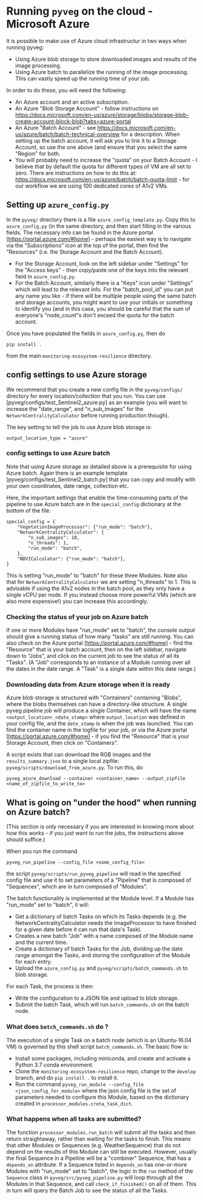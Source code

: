 # Running `pyveg` on the cloud - Microsoft Azure

It is possible to make use of Azure cloud infrastructur in two ways when running pyveg:
* Using Azure blob storage to store downloaded images and results of the image processing.
* Using Azure batch to parallelize the running of the image processing.  This can vastly speed up the running time of your job.

In order to do these, you will need the following:
* An Azure account and an active subscription.
* An Azure "Blob Storage Account" - follow instructions on https://docs.microsoft.com/en-us/azure/storage/blobs/storage-blob-create-account-block-blob?tabs=azure-portal
* An Azure "Batch Account" - see https://docs.microsoft.com/en-us/azure/batch/batch-technical-overview for a description.  When setting up the batch account, it will ask you to link it to a Storage Account, so use the one above (and ensure that you select the same "Region" for both.
* You will probably need to increase the "quota" on your Batch Account - I believe that by default the quota for different types of VM are all set to zero.  There are instructions on how to do this at: https://docs.microsoft.com/en-us/azure/batch/batch-quota-limit - for our workflow we are using 100 dedicated cores of A1v2 VMs.

## Setting up `azure_config.py`

In the `pyveg/` directory there is a file `azure_config_template.py`.  Copy this to `azure_config.py` (in the same directory, and then start filling in the various fields.  The necessary info can be found in the Azure portal [https://portal.azure.com/#home] - perhaps the easiest way is to navigate via the "Subscriptions" icon at the top of the portal, then find the "Resources" (i.e. the Storage Account and the Batch Account).
* For the Storage Account, look on the left sidebar under "Settings" for the "Access keys" - then copy/paste one of the keys into the relevant field in `azure_config.py`.
* For the Batch Account, similarly there is a "Keys" icon under "Settings" which will lead to the relevant info.
For the "batch_pool_id" you can put any name you like - if there will be multiple people using the same batch and storage accounts, you might want to use your initials or something to identify you (and in this case, you should be careful that the sum of everyone's "node_count"s don't exceed the quota for the batch account.

Once you have populated the fields in `azure_config.py`, then do
```
pip install .
```
from the main `monitoring-ecosystem-resilience` directory.

## config settings to use Azure storage

We recommend that you create a new config file in the `pyveg/configs/` directory for every location/collection that you run.  You can use [pyveg/configs/test_Sentinel2_azure.py] as an example (you will want to increase the "date_range", and "n_sub_images" for the `NetworkCentralityCalculator` before running production though).

The key setting to tell the job to use Azure blob storage is:
```
output_location_type = "azure"
```

### config settings to use Azure batch

Note that using Azure storage as detailed above is a prerequisite for using Azure batch.
Again there is an example template [pyveg/configs/test_Sentinel2_batch.py] that you can copy and modify with your own coordinates, date range, collection etc.

Here, the important settings that enable the time-consuming parts of the pipeline to use Azure batch are in the `special_config` dictionary at the bottom of the file:
```
special_config = {
    "VegetationImageProcessor": {"run_mode": "batch"},
    "NetworkCentralityCalculator": {
        "n_sub_images": 10,
        "n_threads": 1,
        "run_mode": "batch",
    },
    "NDVICalculator": {"run_mode": "batch"},
}
```
This is setting "run_mode" to "batch" for these three Modules.  Note also that for `NetworkCentralityCalculator` we are setting "n_threads" to 1.  This is advisable if using the A1v2 nodes in the batch pool, as they only have a single vCPU per node.   If you instead choose more powerful VMs (which are also more expensive!) you can increase this accordingly.


### Checking the status of your job on Azure batch

If one or more Modules have "run_mode" set to "batch", the console output should give a running status of how many "tasks" are still running.  You can also check on the Azure portal [https://portal.azure.com/#home] - find the "Resource" that is your batch account, then on the left sidebar, navigate down to "Jobs", and click on the current job to see the status of all its "Tasks".  (A "Job" corresponds to an instance of a Module running over all the dates in the date range.  A "Task" is a single date within this date range.)

### Downloading data from Azure storage when it is ready

Azure blob storage is structured with "Containers" containing "Blobs", where the blobs themselves can have a directory-like structure.
A single pyveg pipeline job will produce a single Container, which will have the name
`<output_location>_<date_stamp>` where `output_location` was defined in your config file, and the `date_stamp` is when the job was launched.
You can find the container name in the logfile for your job, or via the Azure portal [https://portal.azure.com/#home] - if you find the "Resource" that is your Storage Account, then click on "Containers".

A script exists that can download the RGB images and the `results_summary.json` to a single local zipfile: `pyveg/scripts/download_from_azure.py`.   To run this, do
```
pyveg_azure_download --container <container_name> --output_zipfile <name_of_zipfile_to_write_to>
```


## What is going on "under the hood" when running on Azure batch?

(This section is only necessary if you are interested in knowing more about how this works - if you just want to run the jobs, the instructions above should suffice.)

When you run the command
```
pyveg_run_pipeline --config_file <some_config_file>
```
the script `pyveg/scripts/run_pyveg_pipeline` will read in the specified config file and use it to set parameters of a "Pipeline" that is composed of "Sequences", which are in turn composed of "Modules".

The batch functionality is implemented at the Module level.  If a Module has "run_mode" set to "batch", it will:
* Get a dictionary of batch Tasks on which its Tasks depends (e.g. the NetworkCentralityCalculator needs the ImageProcessor to have finished for a given date before it can run that date's Task).
* Creates a new batch "Job" with a name composed of the Module name and the current time.
* Create a dictionary of batch Tasks for the Job, dividing up the date range amongst the Tasks, and storing the configuration of the Module for each entry.
* Upload the `azure_config.py` and `pyveg/scripts/batch_commands.sh` to blob storage.

For each Task, the process is then:
* Write the configuration to a JSON file and upload to blob storage.
* Submit the batch Task, which will run `batch_commands.sh` on the batch node.

### What does `batch_commands.sh` do ?

The execution of a single Task on a batch node (which is an Ubuntu-16.04 VM) is governed by this shell script `batch_commands.sh`.  The basic flow is:
* Install some packages, including miniconda, and create and activate a Python 3.7 conda environment.
* Clone the `monitoring-ecosystem-resilience` repo, change to the `develop` branch, and do ```pip install .``` to install it.
* Run the command ```pyveg_run_module --config_file <json_config_for_module>``` where the json config file is the set of parameters needed to configure this Module, based on the dictionary created in `processor_modules.creta_task_dict`.

### What happens when all tasks are submitted?

The function `processor_modules.run_batch` will submit all the tasks and then return straightaway, rather than waiting for the tasks to finish.  This means that other Modules or Sequences (e.g. WeatherSequence) that do not depend on the results of this Module can still be executed.
However, usually the final Sequence in a Pipeline will be a "combiner" Sequence, that has a `depends_on` attribute.
If a Sequence listed in `depends_on` has one-or-more Modules with "run_mode" set to "batch", the logic in the `run` method of the `Sequence` class in `pyveg/src/pyveg_pipeline.py` will loop through all the Modules in that Sequence, and call `check_if_finished()` on all of them.  This in turn will query the Batch Job to see the status of all the Tasks.